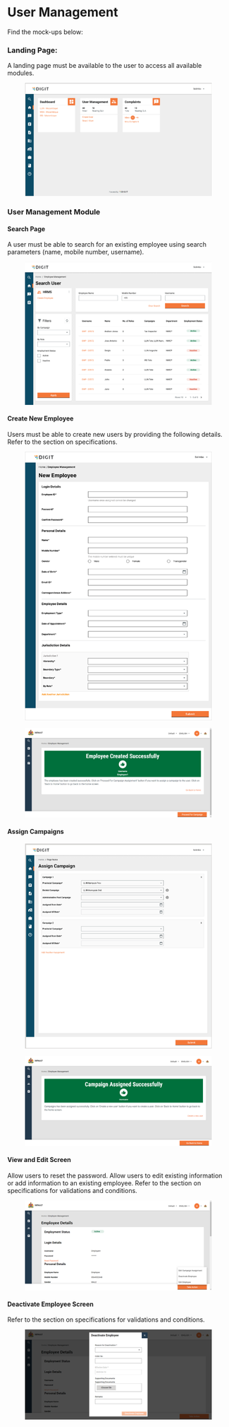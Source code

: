 # User Management

Find the mock-ups below:

### Landing Page:

A landing page must be available to the user to access all available modules.

<figure><img src="../../../../.gitbook/assets/image (13).png" alt=""><figcaption></figcaption></figure>

### User Management Module

#### Search Page

A user must be able to search for an existing employee using search parameters (name, mobile number, username).

<figure><img src="../../../../.gitbook/assets/Desktop - 124.png" alt=""><figcaption></figcaption></figure>

#### Create New Employee

Users must be able to create new users by providing the following details. Refer to the section on specifications.

<figure><img src="../../../../.gitbook/assets/Frame 1.png" alt=""><figcaption></figcaption></figure>

<figure><img src="../../../../.gitbook/assets/Screenshot (282).png" alt=""><figcaption></figcaption></figure>

#### Assign Campaigns

<div align="center">

<figure><img src="../../../../.gitbook/assets/image (15).png" alt=""><figcaption></figcaption></figure>

</div>

<figure><img src="../../../../.gitbook/assets/Screenshot (284).png" alt=""><figcaption></figcaption></figure>

#### View and Edit Screen

Allow users to reset the password. Allow users to edit existing information or add information to an existing employee. Refer to the section on specifications for validations and conditions.

<figure><img src="../../../../.gitbook/assets/Screenshot (286).png" alt=""><figcaption></figcaption></figure>

#### Deactivate Employee Screen

Refer to the section on specifications for validations and conditions.

<figure><img src="../../../../.gitbook/assets/Screenshot (287).png" alt=""><figcaption></figcaption></figure>
